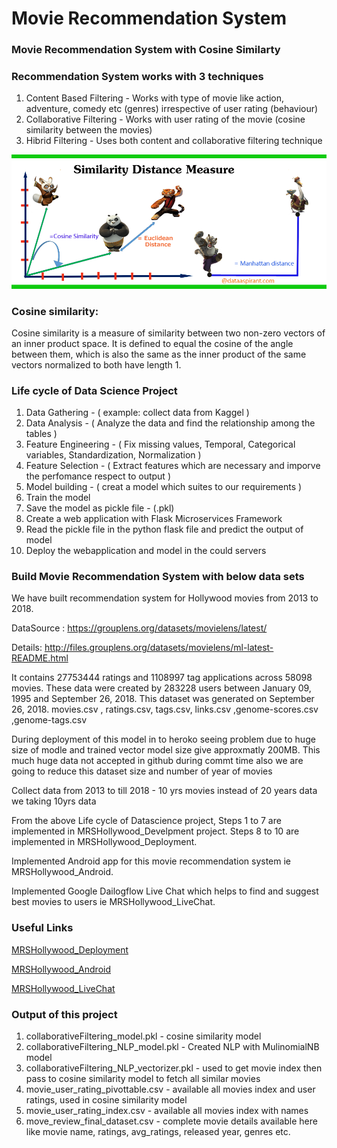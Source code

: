 # Movie Recommendation System

### Movie Recommendation System with Cosine Similarty

### Recommendation System works with 3 techniques
1. Content Based  Filtering - Works with type of movie like action, adventure, comedy etc (genres) irrespective of user rating (behaviour)
2. Collaborative Filtering - Works with user rating of the movie (cosine similarity between the movies)
3. Hibrid Filtering - Uses both content and collaborative filtering technique

![alt text](/cosine_similarity.png)

### Cosine similarity:
Cosine similarity is a measure of similarity between two non-zero vectors of an inner product space. It is defined to equal the cosine of the angle between them, which is also the same as the inner product of the same vectors normalized to both have length 1.


### Life cycle of Data Science Project

1. Data Gathering - ( example: collect data from Kaggel )
2. Data Analysis - ( Analyze the data and find the relationship among the tables )
3. Feature Engineering - ( Fix missing values, Temporal, Categorical variables, Standardization, Normalization ) 
4. Feature Selection - ( Extract features which are necessary and imporve the perfomance respect to output )
5. Model building - ( creat a model which suites to our requirements )
6. Train the model
7. Save the model as pickle file - (.pkl)
8. Create a web application with Flask Microservices Framework
9. Read the pickle file in the python flask file and predict the output of model
10. Deploy the webapplication and model in the could servers


### Build Movie Recommendation System with  below data sets

We have built recommendation system for Hollywood movies from 2013 to 2018. 

DataSource :  https://grouplens.org/datasets/movielens/latest/

Details: http://files.grouplens.org/datasets/movielens/ml-latest-README.html

It contains 27753444 ratings and 1108997 tag applications across 58098 movies. 
These data were created by 283228 users between January 09, 1995 and September 26, 2018. 
This dataset was generated on September 26, 2018. 
movies.csv , ratings.csv, tags.csv, links.csv ,genome-scores.csv ,genome-tags.csv

During deployment of this model in to heroko seeing problem due to huge size of modle and trained vector
model size give approxmatly 200MB. This much huge data not accepted in github during commt time also
we are going to reduce this dataset size and number of year of movies

Collect data from 2013 to till 2018 - 10 yrs movies 
instead of 20 years data we taking 10yrs data

From the above Life cycle of  Datascience project, Steps 1 to 7 are implemented in MRSHollywood_Develpment project. Steps 8 to 10 are implemented in MRSHollywood_Deployment.


Implemented Android app for this movie recommendation system ie MRSHollywood_Android.

Implemented Google Dailogflow Live Chat which helps to find and suggest best movies to users ie MRSHollywood_LiveChat.

### Useful Links
[MRSHollywood_Deployment](https://github.com/nrkreddy94/MRSHollywood_Deployment)

[MRSHollywood_Android](https://github.com/nrkreddy94/MRSHollywood_Android )

[MRSHollywood_LiveChat](https://github.com/nrkreddy94/MRSHollywood_LiveChat)


### Output of this project
1. collaborativeFiltering_model.pkl - cosine similarity model
2. collaborativeFiltering_NLP_model.pkl - Created NLP with MulinomialNB model
3. collaborativeFiltering_NLP_vectorizer.pkl - used to get movie index then pass to cosine similarity model to fetch all similar movies
4. movie_user_rating_pivottable.csv - available all movies index and user ratings, used in cosine similarity model
5. movie_user_rating_index.csv - available all movies index with names
6. move_review_final_dataset.csv - complete movie details available here like movie name, ratings, avg_ratings, released year, genres etc.

